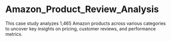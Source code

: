 # Amazon_Product_Review_Analysis
This case study analyzes 1,465 Amazon products across various categories to uncover key insights on pricing, customer reviews, and performance metrics. 
